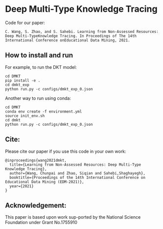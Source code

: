 # Deep Multi-Type Knowledge Tracing
Code for our paper:

```
C. Wang, S. Zhao, and S. Sahebi. Learning from Non-Assessed Resources: Deep Multi-TypeKnowledge Tracing. In Proceedings of The 14th International Conference onEducational Data Mining, 2021.
```


## How to install and run 

For example, to run the DKT model:
```angular2html
cd DMKT 
pip install -e .
cd dmkt_exp
python run.py -c configs/dmkt_exp_0.json
```

Another way to run using conda:
```angular2html
cd DMKT 
conda env create -f environment.yml
source init_env.sh
cd dmkt 
python run.py -c configs/dmkt_exp_0.json
```


## Cite:

Please cite our paper if you use this code in your own work:

```
@inproceedings{wang2021dmkt,
  title={Learning from Non-Assessed Resources: Deep Multi-Type Knowledge Tracing},
  author={Wang, Chunpai and Zhao, Siqian and Sahebi,Shaghayegh},
  booktitle={Proceedings of the 14th International Conference on Educational Data Mining (EDM-2021)},
  year={2021}
}
```

## Acknowledgement:

This  paper  is  based  upon  work  sup-ported by the National Science Foundation under Grant No.1755910
